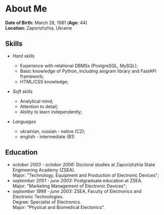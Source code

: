 # About Me
**Date of Birth:** March 28, 1981 (**Age:** 44)  
**Location:** Zaporizhzhia, Ukraine

## Skills

- *Hard skills*
  - Experience with relational DBMSs  (PostgreSQL, MySQL);
  - Basic knowledge of Python, including aiogram library and FastAPI framework;
  - HTML/CSS knowledge;

- *Soft skills*
  - Analytical mind;
  - Attention to detail;
  - Ability to learn independently;

 - *Languages*
   - ukrainian, russian - native (C2);
   - english - intermediate (B1)

 ## Education
 - *october 2003 - october 2006:* Doctoral studies at Zaporizhzhia State Engineering Academy (ZSEA).  
Major: "Technology, Equipment and Production of Electronic Devices";
 - *september 2001 - june 2003:* Postgraduate education at ZSEA.  
Major: "Marketing Management of Electronic Devices";
 - *september 1998 - june 2003:* ZSEA, Faculty of Electronics and Electronic Technologies.  
Degree: Specialist of Electronics.  
Major: "Physical and Biomedical Electonics".
